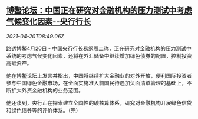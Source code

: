 <!--1618909262000-->
[博鳌论坛：中国正在研究对金融机构的压力测试中考虑气候变化因素--央行行长](https://cn.reuters.com/article/boao-yigang-china-cen-climate-0420-idCNKBS2C70WS)
------

<div><i>2021-04-20T08:49:06Z</i></div><p>路透博鳌4月20日 - 中国央行行长易纲周二称，正在研究对金融机构的压力测试中系统的考虑气候变化因素，还将在外汇储备中继续增加绿色债券的配置，控制投资高碳资产。</p><p>他在博鳌论坛上发言并指出，中国将继续扩大金融业的对外开放，便利国际投资者参与中国绿色金融市场，在全面实施准入前国民待遇加负面清单管理的基础上，不断扩大外资金融机构的业务范围。</p><p>他还谈到，央行正在探索建立全国性的碳核算体系，研究对金融机构开展绿色信贷和绿色债券等的评价体系。（完）</p>
